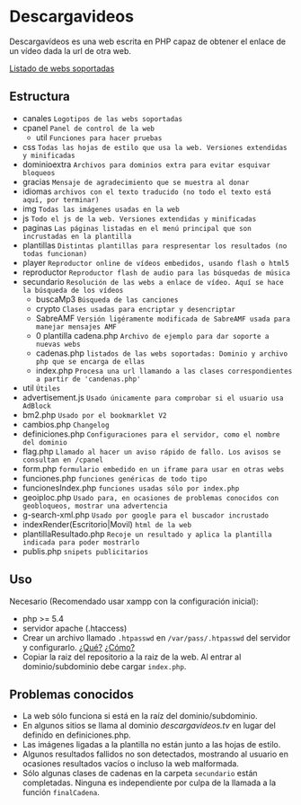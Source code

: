 # Descargavideos
Descargavídeos es una web escrita en PHP capaz de obtener el enlace de un vídeo dada la url de otra web.

[Listado de webs soportadas](http://www.descargavideos.tv/faq#p_q_c_s_d)



## Estructura

- canales ```Logotipos de las webs soportadas```
- cpanel ```Panel de control de la web```
  - util ```Funciones para hacer pruebas```
- css ```Todas las hojas de estilo que usa la web. Versiones extendidas y minificadas```
- dominioextra ```Archivos para dominios extra para evitar esquivar bloqueos```
- gracias ```Mensaje de agradecimiento que se muestra al donar```
- idiomas ```archivos con el texto traducido (no todo el texto está aquí, por terminar)```
- img ```Todas las imágenes usadas en la web```
- js ```Todo el js de la web. Versiones extendidas y minificadas```
- paginas ```Las páginas listadas en el menú principal que son incrustadas en la plantilla```
- plantillas ```Distintas plantillas para respresentar los resultados (no todas funcionan)```
- player ```Reproductor online de vídeos embedidos, usando flash o html5```
- reproductor ```Reproductor flash de audio para las búsquedas de música```
- secundario ```Resolución de las webs a enlace de vídeo. Aquí se hace la búsqueda de los vídeos```
  - buscaMp3 ```Búsqueda de las canciones```
  - crypto ```Clases usadas para encriptar y desencriptar```
  - SabreAMF ```Versión ligéramente modificada de SabreAMF usada para manejar mensajes AMF```
  - 0 plantilla cadena.php ```Archivo de ejemplo para dar soporte a nuevas webs```
  - cadenas.php ```listados de las webs soportadas: Dominio y archivo php que se encarga de ellas```
  - index.php ```Procesa una url llamando a las clases correspondientes a partir de 'candenas.php' ```
- util ```Útiles```
- advertisement.js ```Usado únicamente para comprobar si el usuario usa AdBlock```
- bm2.php ```Usado por el bookmarklet V2```
- cambios.php ```Changelog```
- definiciones.php ```Configuraciones para el servidor, como el nombre del dominio```
- flag.php ```Llamado al hacer un aviso rápido de fallo. Los avisos se consultan en /cpanel```
- form.php ```formulario embedido en un iframe para usar en otras webs```
- funciones.php ```funciones genéricas de todo tipo```
- funcionesIndex.php ```funciones usadas sólo por index.php```
- geoiploc.php ```Usado para, en ocasiones de problemas conocidos con geobloqueos, mostrar una advertencia```
- g-search-xml.php ```Usado por google para el buscador incrustado```
- indexRender(Escritorio|Movil) ```html de la web```
- plantillaResultado.php ```Recoje un resultado y aplica la plantilla indicada para poder mostrarlo```
- publis.php ```snipets publicitarios```



## Uso

Necesario (Recomendado usar xampp con la configuración inicial):
- php >= 5.4
- servidor apache (.htaccess)
- Crear un archivo llamado ```.htpasswd``` en ```/var/pass/.htpasswd``` del servidor y configurarlo. [¿Qué?](http://www.htaccesstools.com/articles/htpasswd/) [¿Cómo?](http://www.htaccesstools.com/htpasswd-generator/)
- Copiar la raiz del repositorio a la raiz de la web. Al entrar al dominio/subdominio debe cargar ```index.php```.


## Problemas conocidos

- La web sólo funciona si está en la raíz del dominio/subdominio.
- En algunos sitios se llama al dominio *descargavideos.tv* en lugar del definido en definiciones.php.
- Las imágenes ligadas a la plantilla no están junto a las hojas de estilo.
- Algunos resultados fallidos no son detectados, mostrando al usuario en ocasiones resultados vacíos o incluso la web malformada.
- Sólo algunas clases de cadenas en la carpeta ```secundario``` están completadas. Ninguna es independiente por culpa de la llamada a la función ```finalCadena```.


